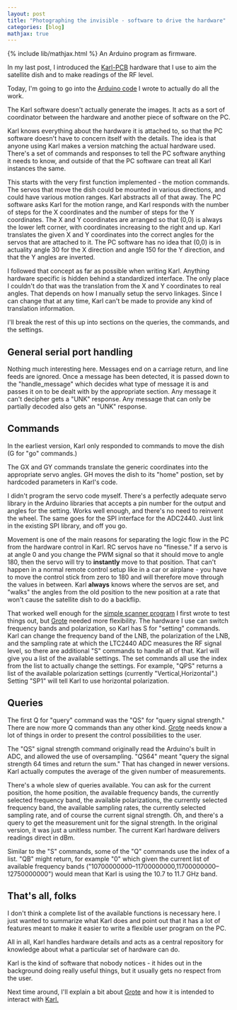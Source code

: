 ```yaml
---
layout: post
title: "Photographing the invisible - software to drive the hardware"
categories: [blog]
mathjax: true
---
```

{% include lib/mathjax.html %}
An Arduino program as firmware. 

In my last post, I introduced the [Karl-PCB](https://github.com/JosephEoff/Karl-PCB) hardware that I use to aim the satellite dish and to make readings of the RF level.

Today, I'm going to go into the [Arduino code](https://github.com/JosephEoff/Karl) I wrote to actually do all the work. 

The Karl software doesn't actually generate the images.  It acts as a sort of coordinator between the hardware and another piece of software on the PC.

Karl knows everything about the hardware it is attached to, so that the PC software doesn't have to concern itself with the details.  The idea is that anyone using Karl makes a version matching the actual hardware used.  There's a set of commands and responses to tell the PC software anything it needs to know, and outside of that the PC software can treat all Karl instances the same.

This starts with the very first function implemented - the motion commands.  The servos that move the dish could be mounted in various directions, and could have various motion ranges.  Karl abstracts all of that away.  The PC software asks Karl for the motion range, and Karl responds with the number of steps for the X coordinates and the number of steps for the Y coordinates.  The X and Y coordinates are arranged so that (0,0) is always the lower left corner, with coordinates increasing to the right and up.  Karl translates the given X and Y coordinates into the correct angles for the servos that are attached to it.  The PC software has no idea that (0,0) is in actuality angle 30 for the X direction and angle 150 for the Y direction, and that the Y angles are inverted.

I followed that concept as far as possible when writing Karl.  Anything hardware specific is hidden behind a standardized interface.  The only place I couldn't do that was the translation from the X and Y coordinates to real angles.  That depends on how I manually setup the servo linkages.  Since I can change that at any time, Karl can't be made to provide any kind of translation information.

I'll break the rest of this up into sections on the queries, the commands, and the settings.

## General serial port handling

Nothing much interesting here.  Messages end on a carriage return, and line feeds are ignored.  Once a message has been detected, it is passed down to the "handle_message" which decides what type of message it is and passes it on to be dealt with by the appropriate section.  Any message it can't decipher gets a "UNK" response.  Any message that can only be partially decoded also gets an "UNK" response.

## Commands

In the earliest version, Karl only responded to commands to move the dish (G for "go" commands.)

The GX and GY commands translate the generic coordinates into the appropriate servo angles.  GH moves the dish to its "home" postion, set by hardcoded parameters in Karl's code.

I didn't program the servo code myself.  There's a perfectly adequate servo library in the Arduino libraries that accepts a pin number for the output and angles for the setting.  Works well enough, and there's no need to reinvent the wheel.  The same goes for the SPI interface for the ADC2440.  Just link in the existing SPI library, and off you go.

Movement is one of the main reasons for separating the logic flow in the PC from the hardware control in Karl.  RC servos have no "finesse."  If a servo is at angle 0 and you change the PWM signal so that it should move to angle 180, then the servo will try to **instantly** move to that position.  That can't happen in a normal remote control setup like in a car or airplane - you have to move the control stick from zero to 180 and will therefore move through the values in between.  Karl **always** knows where the servos are set, and "walks" the angles from the old position to the new position at a rate that won't cause the satellite dish to do a backflip.

That worked well enough for the [simple scanner program](https://github.com/JosephEoff/scanner) I first wrote to test things out, but [Grote](https://github.com/JosephEoff/Grote) needed more flexibility.  The hardware I use can switch frequency bands and polarization, so Karl has S for "setting" commands.  Karl can change the frequency band of the LNB, the polarization of the LNB, and the sampling rate at which the LTC2440 ADC measures the RF signal level, so there are additional "S" commands to handle all of that.  Karl will give you a list of the available settings.  The set commands all use the index from the list to actually change the settings.  For example, "QPS" returns a list of the available polarization settings (currently "Vertical,Horizontal".)  Setting "SP1" will tell Karl to use horizontal polarization.

## Queries

The first Q for "query" command was the "QS" for "query signal strength."  There are now more Q commands than any other kind.  [Grote](https://github.com/JosephEoff/Grote) needs know a lot of things in order to present the control possibilities to the user.

The "QS" signal strength command originally read the Arduino's built in ADC, and allowed the use of oversampling.  "QS64" meant "query the signal strength 64 times and return the sum."  That has changed in newer versions.  Karl actually computes the average of the given number of measurements.

There's a whole slew of queries available.  You can ask for the current position, the home position, the available frequency bands, the currently selected frequency band, the available polarizations, the currently selected frequency band, the available sampling rates, the currently selected sampling rate, and of course the current signal strength.  Oh, and there's a query to get the measurement unit for the signal strength.  In the original version, it was just a unitless number.  The current Karl hardware delivers readings direct in dBm.

Similar to the "S" commands, some of the "Q" commands use the index of a list.  "QB" might return, for example "0" which given the current list of available frequency bands ("10700000000–11700000000,11700000000–12750000000") would mean that Karl is using the 10.7 to 11.7 GHz band.

## That's all, folks

I don't think a complete list of the available functions is necessary here.  I just wanted to summarize what Karl does and point out that it has a lot of features meant to make it easier to write a flexible user program on the PC.

All in all, Karl handles hardware details and acts as a central repository for knowledge about what a particular set of hardware can do.  

Karl is the kind of software that nobody notices - it hides out in the background doing really useful things, but it usually gets no respect from the user.

Next time around, I'll explain a bit about [Grote](https://github.com/JosephEoff/Grote) and how it is intended to interact with [Karl.](https://github.com/JosephEoff/Karl)


